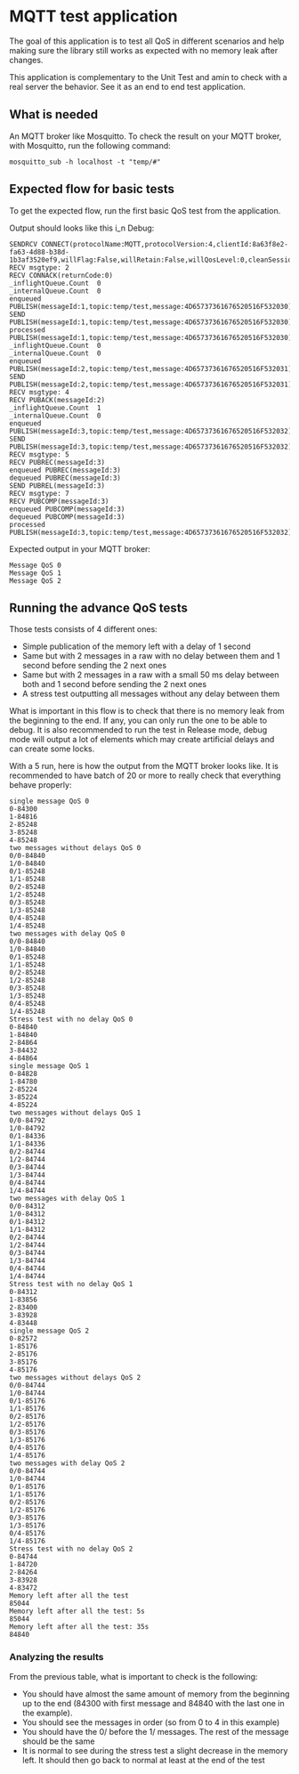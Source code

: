# MQTT test application

The goal of this application is to test all QoS in different scenarios and help making sure the library still works as expected with no memory leak after changes.

This application is complementary to the Unit Test and amin to check with a real server the behavior. See it as an end to end test application.

## What is needed

An MQTT broker like Mosquitto. To check the result on your MQTT broker, with Mosquitto, run the following command:

```shell
mosquitto_sub -h localhost -t "temp/#"
```

## Expected flow for basic tests

To get the expected flow, run the first basic QoS test from the application.

Output should looks like this i_n Debug:

```text
SENDRCV CONNECT(protocolName:MQTT,protocolVersion:4,clientId:8a63f8e2-fa63-4d88-b38d-1b3af3520ef9,willFlag:False,willRetain:False,willQosLevel:0,cleanSession:True,keepAlivePeriod:60)
RECV msgtype: 2
RECV CONNACK(returnCode:0)
_inflightQueue.Count  0
_internalQueue.Count  0
enqueued PUBLISH(messageId:1,topic:temp/test,message:4D65737361676520516F532030)
SEND PUBLISH(messageId:1,topic:temp/test,message:4D65737361676520516F532030)
processed PUBLISH(messageId:1,topic:temp/test,message:4D65737361676520516F532030)
_inflightQueue.Count  0
_internalQueue.Count  0
enqueued PUBLISH(messageId:2,topic:temp/test,message:4D65737361676520516F532031)
SEND PUBLISH(messageId:2,topic:temp/test,message:4D65737361676520516F532031)
RECV msgtype: 4
RECV PUBACK(messageId:2)
_inflightQueue.Count  1
_internalQueue.Count  0
enqueued PUBLISH(messageId:3,topic:temp/test,message:4D65737361676520516F532032)
SEND PUBLISH(messageId:3,topic:temp/test,message:4D65737361676520516F532032)
RECV msgtype: 5
RECV PUBREC(messageId:3)
enqueued PUBREC(messageId:3)
dequeued PUBREC(messageId:3)
SEND PUBREL(messageId:3)
RECV msgtype: 7
RECV PUBCOMP(messageId:3)
enqueued PUBCOMP(messageId:3)
dequeued PUBCOMP(messageId:3)
processed PUBLISH(messageId:3,topic:temp/test,message:4D65737361676520516F532032)
```

Expected output in your MQTT broker:

```text
Message QoS 0
Message QoS 1
Message QoS 2
```

## Running the advance QoS tests

Those tests consists of 4 different ones:

* Simple publication of the memory left with a delay of 1 second
* Same but with 2 messages in a raw with no delay between them and 1 second before sending the 2 next ones
* Same but with 2 messages in a raw with a small 50 ms delay between both and 1 second before sending the 2 next ones
* A stress test outputting all messages without any delay between them

What is important in this flow is to check that there is no memory leak from the beginning to the end. If any, you can only run the one to be able to debug. It is also recommended to run the test in Release mode, debug mode will output a lot of elements which may create artificial delays and can create some locks.

With a 5 run, here is how the output from the MQTT broker looks like. It is recommended to have batch of 20 or more to really check that everything behave properly:

```text
single message QoS 0
0-84300
1-84816
2-85248
3-85248
4-85248
two messages without delays QoS 0
0/0-84840
1/0-84840
0/1-85248
1/1-85248
0/2-85248
1/2-85248
0/3-85248
1/3-85248
0/4-85248
1/4-85248
two messages with delay QoS 0
0/0-84840
1/0-84840
0/1-85248
1/1-85248
0/2-85248
1/2-85248
0/3-85248
1/3-85248
0/4-85248
1/4-85248
Stress test with no delay QoS 0
0-84840
1-84840
2-84864
3-84432
4-84864
single message QoS 1
0-84828
1-84780
2-85224
3-85224
4-85224
two messages without delays QoS 1
0/0-84792
1/0-84792
0/1-84336
1/1-84336
0/2-84744
1/2-84744
0/3-84744
1/3-84744
0/4-84744
1/4-84744
two messages with delay QoS 1
0/0-84312
1/0-84312
0/1-84312
1/1-84312
0/2-84744
1/2-84744
0/3-84744
1/3-84744
0/4-84744
1/4-84744
Stress test with no delay QoS 1
0-84312
1-83856
2-83400
3-83928
4-83448
single message QoS 2
0-82572
1-85176
2-85176
3-85176
4-85176
two messages without delays QoS 2
0/0-84744
1/0-84744
0/1-85176
1/1-85176
0/2-85176
1/2-85176
0/3-85176
1/3-85176
0/4-85176
1/4-85176
two messages with delay QoS 2
0/0-84744
1/0-84744
0/1-85176
1/1-85176
0/2-85176
1/2-85176
0/3-85176
1/3-85176
0/4-85176
1/4-85176
Stress test with no delay QoS 2
0-84744
1-84720
2-84264
3-83928
4-83472
Memory left after all the test
85044
Memory left after all the test: 5s
85044
Memory left after all the test: 35s
84840
```

### Analyzing the results

From the previous table, what is important to check is the following:

* You should have almost the same amount of memory from the beginning up to the end (84300 with first message and 84840 with the last one in the example).
* You should see the messages in order (so from 0 to 4 in this example)
* You should have the 0/ before the 1/ messages. The rest of the message should be the same
* It is normal to see during the stress test a slight decrease in the memory left. It should then go back to normal at least at the end of the test
